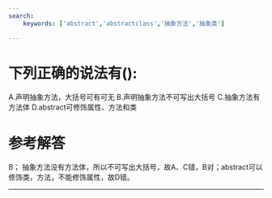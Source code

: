 ```yaml
---
search:
    keywords: ['abstract','abstractclass','抽象方法','抽象类']

---
```



# 下列正确的说法有():

A.声明抽象方法，大括号可有可无
B.声明抽象方法不可写出大括号
C.抽象方法有方法体
D.abstract可修饰属性、方法和类

# 参考解答
B；
抽象方法没有方法体，所以不可写出大括号，故A、C错，B对；abstract可以修饰类，方法，不能修饰属性，故D错。

---
